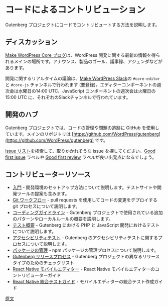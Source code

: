 <!--
# Code Contributions
-->
# コードによるコントリビューション

<!--
A guide on how to get started contributing code to the Gutenberg project.
-->
Gutenberg プロジェクトにコードでコントリビュートする方法を説明します。

<!--
## Discussions
-->
## ディスカッション

<!--
The [Make WordPress Core blog](https://make.wordpress.org/core/) is the primary spot for the latest information around WordPress development: including announcements, product goals, meeting notes, meeting agendas, and more.
-->
[Make WordPress Core ブログ](https://make.wordpress.org/core/)は、WordPress 開発に関する最新の情報を得られるメインの場所です。アナウンス、製品のゴール、議事録、アジェンダなどがあります。

<!--
Real-time discussions for development take place in `#core-editor` and `#core-js` channels in [Make WordPress Slack](https://make.wordpress.org/chat) (registration required). Weekly meetings for the editor component are on Wednesdays at 14:00UTC, and for the JavaScript component on Tuesday at 15:00UTC, in their respective Slack channels.
-->
開発に関するリアルタイムの議論は、[Make WordPress Slack](https://make.wordpress.org/chat)の `#core-editor` と `#core-js` チャンネルで行われます (要登録)。エディターコンポーネントの週次会は水曜日の14:00 UTC、JavaScript コンポーネントの週次会は火曜日の15:00 UTC に、それぞれのSlackチャンネルで行われています。

<!--
## Development Hub
-->
## 開発のハブ

<!--
The Gutenberg project uses GitHub for managing code and tracking issues. The main repository is at: [https://github.com/WordPress/gutenberg](https://github.com/WordPress/gutenberg).
-->
Gutenberg プロジェクトでは、コードの管理や問題の追跡に GitHub を使用しています。メインのリポジトリは [https://github.com/WordPress/gutenberg](https://github.com/WordPress/gutenberg) です。

<!--
Browse [the issues list](https://github.com/wordpress/gutenberg/issues) to find issues to work on. The [good first issue](https://github.com/wordpress/gutenberg/issues?q=is%3Aopen+is%3Aissue+label%3A%22Good+First+Issue%22) and [good first review](https://github.com/WordPress/gutenberg/pulls?q=is%3Aopen+is%3Apr+label%3A%22Good+First+Review%22) labels are good starting points.
-->
[issue リスト](https://github.com/wordpress/gutenberg/issues)を検索して、取りかかれそうな issue を探してください。[Good first issue](https://github.com/wordpress/gutenberg/issues?q=is%3Aopen+is%3Aissue+label%3A%22Good+First+Issue%22) ラベルや [Good first review](https://github.com/WordPress/gutenberg/pulls?q=is%3Aopen+is%3Apr+label%3A%22Good+First+Review%22) ラベルが良い出発点になるでしょう。

<!--
## Contributor resources
-->
## コントリビューターリソース

<!--
-   [Getting Started](/docs/contributors/code/getting-started-with-code-contribution.md) documents getting your development environment setup, this includes your test site and developer tools suggestions.
-   [Git Workflow](/docs/contributors/code/git-workflow.md) documents the git process for deploying changes using pull requests.
-   [Coding Guidelines](/docs/contributors/code/coding-guidelines.md) outline additional patterns and conventions used in the Gutenberg project.
-   [Testing Overview](/docs/contributors/code/testing-overview.md) for PHP and JavaScript development in Gutenberg.
-   [Accessibility Testing](/docs/contributors/accessibility-testing.md) documents the process of testing accessibility in Gutenberg.
-   [Managing Packages](/docs/contributors/code/managing-packages.md) documents the process for managing the npm packages.
-   [Gutenberg Release Process](/docs/contributors/code/release.md) - a checklist for the different types of releases for the Gutenberg project.

-   [React Native mobile Gutenberg](/docs/contributors/code/native-mobile.md) - a guide on the React Native based mobile Gutenberg editor.
-   [React Native Integration Test Guide](/docs/contributors/code/native-mobile-integration-test-guide.md) - a guide on creating integration tests for the Gutenberg Mobile editor.

-   [React Native mobile editor](/docs/contributors/code/react-native/README.md) - a guide on contributing to the React Native mobile editor.
-   [React Native Integration Test Guide](/docs/contributors/code/react-native/integration-test-guide.md) - a guide on creating integration tests for the mobile editor.
-->
-   [入門](https://ja.wordpress.org/team/handbook/block-editor/contributors/code/getting-started-with-code-contribution) - 開発環境のセットアップ方法について説明します。テストサイトや開発ツールの提案も含みます。
-   [Git ワークフロー](https://ja.wordpress.org/team/handbook/block-editor/contributors/code/git-workflow) - pull requests を使用してコードの変更をデプロイする git プロセスについて説明します。
-   [コーディングガイドライン](https://ja.wordpress.org/team/handbook/block-editor/contributors/code/coding-guidelines) - Gutenberg プロジェクトで使用されている追加のパターンやローカルルールの概要を説明します。
-   [テスト概要](https://ja.wordpress.org/team/handbook/block-editor/contributors/code/testing-overview) - Gutenberg における PHP と JavaScript 開発におけるテストについて説明します。
-   [アクセシビリティテスト](https://ja.wordpress.org/team/handbook/block-editor/contributors/accessibility-testing) - Gutenberg のアクセシビリティテストに関するプロセスについて説明します。
-   [パッケージの管理](https://ja.wordpress.org/team/handbook/block-editor/contributors/code/managing-packages) - npm パッケージの管理プロセスについて説明します。
-   [Gutenberg リリースプロセス](https://ja.wordpress.org/team/handbook/block-editor/contributors/code/release) - Gutenberg プロジェクトの異なるリリースタイプのためのチェックリスト
-   [React Native モバイルエディター](https://ja.wordpress.org/team/handbook/block-editor/contributors/code/react-native/) - React Native モバイルエディターのコントリビューターガイド
-   [React Native 統合テストガイド](https://ja.wordpress.org/team/handbook/block-editor/contributors/code/react-native/integration-test-guide/) - モバイルエディターの統合テスト作成ガイド

[原文](https://github.com/WordPress/gutenberg/blob/trunk/docs/contributors/develop.md)
